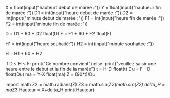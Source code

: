 X = float(input("hauteurt debut de marée :"))
Y = float(input("hautueur fin de marée :"))
D1 = int(input("heure debut de marée :"))
D2 = int(input("minute debut de marée :"))
F1 = int(input("heure fin de marée :"))
F2 = int(input("minute fin de marée :"))

D = D1 * 60 + D2
float(D)
F = F1 * 60 + F2
float(F)

H1 = int(input("heure souhaité:"))
H2 = int(input("minute souhaitée :"))


H = H1 * 60 + H2

if D < H < F:
    print("Ce nombre convient")
else:
    print("veuillez saisir une heure entre le debut et la fin de la marée")
t = H-D
float(t)
Du = F - D
float(Du)
ma = Y-X
float(ma)
Z = (90*t)/Du

import math
Z2 = math.radians(Z)
Z3 = math.sin(Z2)*math.sin(Z2)
delta_H = ma*Z3
Hauteur = X+delta_H
print(Hauteur)



